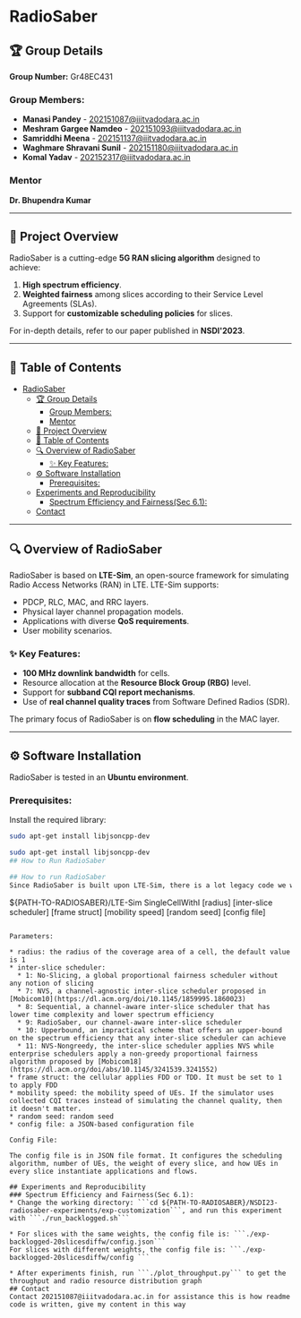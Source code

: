 # RadioSaber  
## 🏆 Group Details  
**Group Number:** Gr48EC431  

### Group Members:  
- **Manasi Pandey**  - 202151087@iiitvadodara.ac.in  
- **Meshram Gargee Namdeo**  - 202151093@iiitvadodara.ac.in  
- **Samriddhi Meena**  - 202151137@iiitvadodara.ac.in  
- **Waghmare Shravani Sunil** - 202151180@iiitvadodara.ac.in  
- **Komal Yadav** - 202152317@iiitvadodara.ac.in  

### Mentor  
**Dr. Bhupendra Kumar**  

---

## 📜 Project Overview  

RadioSaber is a cutting-edge **5G RAN slicing algorithm** designed to achieve:  
1. **High spectrum efficiency**.  
2. **Weighted fairness** among slices according to their Service Level Agreements (SLAs).  
3. Support for **customizable scheduling policies** for slices.  

For in-depth details, refer to our paper published in **NSDI'2023**.  

---

## 📂 Table of Contents  
- [RadioSaber](#radiosaber)
  - [🏆 Group Details](#-group-details)
    - [Group Members:](#group-members)
    - [Mentor](#mentor)
  - [📜 Project Overview](#-project-overview)
  - [📂 Table of Contents](#-table-of-contents)
  - [🔍 Overview of RadioSaber](#-overview-of-radiosaber)
    - [✨ Key Features:](#-key-features)
  - [⚙️ Software Installation](#️-software-installation)
    - [Prerequisites:](#prerequisites)
  - [Experiments and Reproducibility](#experiments-and-reproducibility)
    - [Spectrum Efficiency and Fairness(Sec 6.1):](#spectrum-efficiency-and-fairnesssec-61)
  - [Contact](#contact)

---

## 🔍 Overview of RadioSaber  

RadioSaber is based on **LTE-Sim**, an open-source framework for simulating Radio Access Networks (RAN) in LTE. LTE-Sim supports:  

- PDCP, RLC, MAC, and RRC layers.  
- Physical layer channel propagation models.  
- Applications with diverse **QoS requirements**.  
- User mobility scenarios.  

### ✨ Key Features:  
- **100 MHz downlink bandwidth** for cells.  
- Resource allocation at the **Resource Block Group (RBG)** level.  
- Support for **subband CQI report mechanisms**.  
- Use of **real channel quality traces** from Software Defined Radios (SDR).  

The primary focus of RadioSaber is on **flow scheduling** in the MAC layer.  

---

## ⚙️ Software Installation  

RadioSaber is tested in an **Ubuntu environment**.  

### Prerequisites:  
Install the required library:  
```bash  
sudo apt-get install libjsoncpp-dev  

sudo apt-get install libjsoncpp-dev
## How to Run RadioSaber  

## How to run RadioSaber
Since RadioSaber is built upon LTE-Sim, there is a lot legacy code we won't use. After you've built RadioSaber, run the following command to start an experiment:

```
${PATH-TO-RADIOSABER}/LTE-Sim SingleCellWithI [radius] [inter-slice scheduler] [frame struct] [mobility speed] [random seed] [config file]
```

Parameters:

* radius: the radius of the coverage area of a cell, the default value is 1
* inter-slice scheduler:
  * 1: No-Slicing, a global proportional fairness scheduler without any notion of slicing
  * 7: NVS, a channel-agnostic inter-slice scheduler proposed in [Mobicom10](https://dl.acm.org/doi/10.1145/1859995.1860023)
  * 8: Sequential, a channel-aware inter-slice scheduler that has lower time complexity and lower spectrum efficiency
  * 9: RadioSaber, our channel-aware inter-slice scheduler
  * 10: Upperbound, an impractical scheme that offers an upper-bound on the spectrum efficiency that any inter-slice scheduler can achieve
  * 11: NVS-Nongreedy, the inter-slice scheduler applies NVS while enterprise schedulers apply a non-greedy proportional fairness algorithm proposed by [Mobicom18](https://dl.acm.org/doi/abs/10.1145/3241539.3241552)
* frame struct: the cellular applies FDD or TDD. It must be set to 1 to apply FDD
* mobility speed: the mobility speed of UEs. If the simulator uses collected CQI traces instead of simulating the channel quality, then it doesn't matter.
* random seed: random seed
* config file: a JSON-based configuration file

Config File:

The config file is in JSON file format. It configures the scheduling algorithm, number of UEs, the weight of every slice, and how UEs in every slice instantiate applications and flows.

## Experiments and Reproducibility
### Spectrum Efficiency and Fairness(Sec 6.1):
* Change the working directory: ```cd ${PATH-TO-RADIOSABER}/NSDI23-radiosaber-experiments/exp-customization```, and run this experiment with ```./run_backlogged.sh```

* For slices with the same weights, the config file is: ```./exp-backlogged-20slicesdiffw/config.json```
For slices with different weights, the config file is: ```./exp-backlogged-20slicesdiffw/config ```

* After experiments finish, run ```./plot_throughput.py``` to get the throughput and radio resource distribution graph
## Contact
Contact 202151087@iiitvadodara.ac.in for assistance this is how readme code is written, give my content in this way
